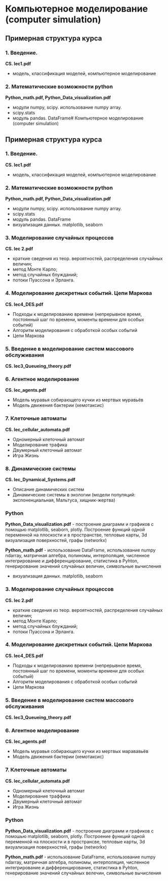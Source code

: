# Компьютерное моделирование (computer simulation)

## Примерная структура курса

### 1. Введение. 
**CS. lec1.pdf**
  * модель, классификация моделей, компьютерное моделирование
  
### 2. Математические возможности python
**Python_math.pdf, Python_Data_visualization.pdf**
  * модули numpy, scipy. использование numpy array. 
  * scipy.stats
  * модуль pandas. DataFrame# Компьютерное моделирование (computer simulation)

## Примерная структура курса

### 1. Введение. 
**CS. lec1.pdf**
* модель, классификация моделей, компьютерное моделирование

### 2. Математические возможности python
**Python_math.pdf, Python_Data_visualization.pdf**
* модули numpy, scipy. использование numpy array. 
* scipy.stats
* модуль pandas. DataFrame
* визуализация данных. matplotlib, seaborn

### 3. Моделирование случайных процессов
**CS. lec 2.pdf** 
* краткие сведения из теор. вероятностей, распределения случайных величин; 
* метод Монте Карло; 
* метод случайных блужданий; 
* потоки Пуассона и Эрланга.


### 4. Моделирование дискретных событий. Цепи Маркова
**CS. lec4_DES.pdf**
* Подходы к моделированию времени (непрерывное время, постоянный шаг по времени, моменты времени для особых событий)
* Алгоритм моделирования с обработкой особых событий
* Цепи Маркова


### 5. Введение в моделирование систем массового обслуживания
**CS. lec3_Queueing_theory.pdf**


### 6. Агентное моделирование
**CS. lec_agents.pdf**
* Модель муравья собирающего кучки из мертвых муравьёв
* Модель движения бактерии (хемотаксис)


### 7. Клеточные автоматы
**CS. lec_cellular_automata.pdf**
* Одномерный клеточный автомат
* Моделирование трафика
* Двумерный клеточный автомат
* Игра Жизнь


### 8. Динамические системы
**CS. lec_Dynamical_Systems.pdf**
* Описание динамических систем
* Динамические системы в экологии (модели популяций: экспоненциальная, Мальтуса, хищник-жертва)

### Python

**Python_Data_visualization.pdf** - построение диаграмм и графиков с помощью matplotlib, seaborn, plotly. Построение функций одной переменной на плоскости и в пространстве, тепловые карты, 3d визуализация поверхностей, графы (networkx)

**Python_math.pdf** - использование DataFrame, использование numpy ndarray, матричная алгебра, полиномы, интерполяция, численное интегрирование и дифференцирование, статистика в Pyhton, генерирование значений случайных величин, символьные вычисления
  * визуализация данных. matplotlib, seaborn

### 3. Моделирование случайных процессов
**CS. lec 2.pdf** 
 * краткие сведения из теор. вероятностей, распределения случайных величин; 
 * метод Монте Карло; 
 * метод случайных блужданий; 
 * потоки Пуассона и Эрланга.


### 4. Моделирование дискретных событий. Цепи Маркова
**CS. lec4_DES.pdf**
  * Подходы к моделированию времени (непрерывное время, постоянный шаг по времени, моменты времени для особых событый)
  * Алгоритм моделирования с обработкой особых событий
  * Цепи Маркова


### 5. Введение в моделирование систем массового обслуживания
**CS. lec3_Queueing_theory.pdf**


### 6. Агентное моделирование
**CS. lec_agents.pdf**
 * Модель муравья собирающего кучки из мертвых марававьёв
 * Модель движения бактерии (хемотаксис)


### 7. Клеточные автоматы
**CS. lec_cellular_automata.pdf**
 * Одномерный клеточный автомат
 * Моделирование траффика
 * Двумерный клеточный автомат
 * Игра Жизнь


### Python

**Python_Data_visualization.pdf** - построение диаграмм и графиков с помошью matplotlib, seaborn, plotly. Построение функций одной переменной на плоскости и в пространсве, тепловые карты, 3d визуализация поверхностей, графы (networkx)

**Python_math.pdf** - использование DataFrame, использование numpy ndarray, матричная алгебра, полиномы, интерполяция, численное интегрирование и дифференцирование, статистика в Pyhton, генерирование значений случайных велечин, символьные вычисления

